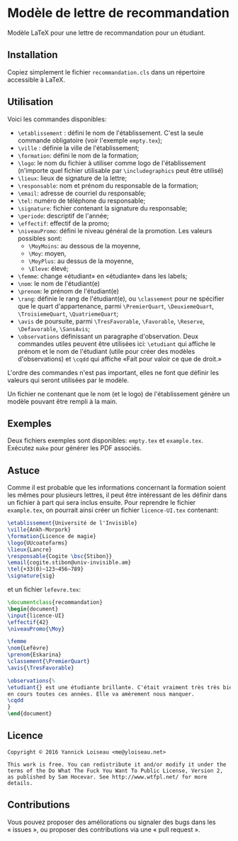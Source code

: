 
# Modèle de lettre de recommandation

Modèle LaTeX pour une lettre de recommandation pour un étudiant.

## Installation

Copiez simplement le fichier `recommandation.cls` dans un répertoire accessible à LaTeX.

## Utilisation

Voici les commandes disponibles:

- `\etablissement` : défini le nom de l'établissement. C'est la seule commande obligatoire (voir l'exemple `empty.tex`);
- `\ville` : définie la ville de l'établissement;
- `\formation`: défini le nom de la formation;
- `\logo`: le nom du fichier à utiliser comme logo de l'établissement (n'importe quel fichier utilisable par `\includegraphics` peut être utilisé)
- `\lieux`: lieux de signature de la lettre;
- `\responsable`: nom et prénom du responsable de la formation;
- `\email`: adresse de courriel du responsable;
- `\tel`: numéro de téléphone du responsable;
- `\signature`: fichier contenant la signature du responsable;
- `\periode`: descriptif de l'année;
- `\effectif`: effectif de la promo;
- `\niveauPromo`: défini le niveau général de la promotion. Les valeurs possibles sont:
  - `\MoyMoins`: au dessous de la moyenne,
  - `\Moy`: moyen,
  - `\MoyPlus`: au dessus de la moyenne,
  - `\Eleve`: élevé;
- `\femme`: change «étudiant» en «étudiante» dans les labels;
- `\nom`: le nom de l'étudiant(e)
- `\prenom`: le prénom de l'étudiant(e)
- `\rang`: définie le rang de l'étudiant(e), ou `\classement` pour ne spécifier que le quart d'appartenance, parmi `\PremierQuart`, `\DeuxiemeQuart`, `\TroisiemeQuart`, `\QuatriemeQuart`;
- `\avis` de poursuite, parmi `\TresFavorable`, `\Favorable`, `\Reserve`, `\Defavorable`, `\SansAvis`;
- `\observations` définissant un paragraphe d'observation. Deux commandes utiles peuvent être utilisées ici: `\etudiant` qui affiche le prénom et le nom de l'étudiant (utile pour créer des modèles d'observations) et `\cqdd` qui affiche «Fait pour valoir ce que de droit.»

L'ordre des commandes n'est pas important, elles ne font que définir les valeurs qui seront utilisées par le modèle.

Un fichier ne contenant que le nom (et le logo) de l'établissement génère un modèle pouvant être rempli à la main. 

## Exemples

Deux fichiers exemples sont disponibles: `empty.tex` et `example.tex`. Exécutez `make` pour générer les PDF associés.

## Astuce

Comme il est probable que les informations concernant la formation soient les mêmes pour plusieurs lettres, il peut être intéressant de les définir dans un fichier à part qui sera inclus ensuite. Pour reprendre le fichier `example.tex`, on pourrait ainsi créer un fichier `licence-UI.tex` contenant:

```latex
\etablissement{Université de l'Invisible}
\ville{Ankh-Morpork}
\formation{Licence de magie}
\logo{UUcoatofarms}
\lieux{Lancre}
\responsable{Cogite \bsc{Stibon}}
\email{cogite.stibon@univ-invisible.am}
\tel{+33(0)~123~456~789}
\signature{sig}
```

et un fichier `lefevre.tex`:

```latex
\documentclass{recommandation}
\begin{document}
\input{licence-UI}
\effectif{42}
\niveauPromo{\Moy}

\femme
\nom{Lefèvre}
\prenom{Eskarina}
\classement{\PremierQuart}
\avis{\TresFavorable}

\observations{%
\etudiant{} est une étudiante brillante. C'était vraiment très très bien de l'avoir
en cours toutes ces années. Elle va amèrement nous manquer.
\cqdd
}
\end{document}
```

## Licence

    Copyright © 2016 Yannick Loiseau <me@yloiseau.net>

    This work is free. You can redistribute it and/or modify it under the
    terms of the Do What The Fuck You Want To Public License, Version 2,
    as published by Sam Hocevar. See http://www.wtfpl.net/ for more details.

## Contributions

Vous pouvez proposer des améliorations ou signaler des bugs dans les « issues », ou proposer des contributions via une « pull request ».
